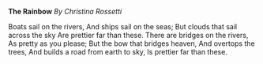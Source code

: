**The Rainbow**
*By Christina Rossetti*

Boats sail on the rivers,
  And ships sail on the seas;
But clouds that sail across the sky
  Are prettier far than these.
There are bridges on the rivers,
  As pretty as you please;
But the bow that bridges heaven,
  And overtops the trees,
And builds a road from earth to sky,
Is prettier far than these.
